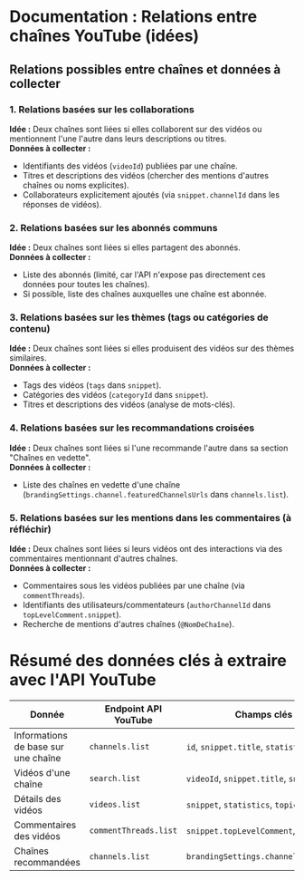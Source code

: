 # Documentation : Relations entre chaînes YouTube (idées)

## Relations possibles entre chaînes et données à collecter

### 1. Relations basées sur les collaborations
**Idée :** Deux chaînes sont liées si elles collaborent sur des vidéos ou mentionnent l'une l'autre dans leurs descriptions ou titres.  
**Données à collecter :**
- Identifiants des vidéos (`videoId`) publiées par une chaîne.
- Titres et descriptions des vidéos (chercher des mentions d'autres chaînes ou noms explicites).
- Collaborateurs explicitement ajoutés (via `snippet.channelId` dans les réponses de vidéos).


### 2. Relations basées sur les abonnés communs
**Idée :** Deux chaînes sont liées si elles partagent des abonnés.  
**Données à collecter :**
- Liste des abonnés (limité, car l'API n'expose pas directement ces données pour toutes les chaînes).
- Si possible, liste des chaînes auxquelles une chaîne est abonnée.


### 3. Relations basées sur les thèmes (tags ou catégories de contenu)
**Idée :** Deux chaînes sont liées si elles produisent des vidéos sur des thèmes similaires.  
**Données à collecter :**
- Tags des vidéos (`tags` dans `snippet`).
- Catégories des vidéos (`categoryId` dans `snippet`).
- Titres et descriptions des vidéos (analyse de mots-clés).


### 4. Relations basées sur les recommandations croisées
**Idée :** Deux chaînes sont liées si l'une recommande l'autre dans sa section "Chaînes en vedette".  
**Données à collecter :**
- Liste des chaînes en vedette d'une chaîne (`brandingSettings.channel.featuredChannelsUrls` dans `channels.list`).


### 5. Relations basées sur les mentions dans les commentaires (à réfléchir)
**Idée :** Deux chaînes sont liées si leurs vidéos ont des interactions via des commentaires mentionnant d'autres chaînes.  
**Données à collecter :**
- Commentaires sous les vidéos publiées par une chaîne (via `commentThreads`).
- Identifiants des utilisateurs/commentateurs (`authorChannelId` dans `topLevelComment.snippet`).
- Recherche de mentions d'autres chaînes (`@NomDeChaîne`).



# Résumé des données clés à extraire avec l'API YouTube

| **Donnée**                           | **Endpoint API YouTube**       | **Champs clés à récupérer**                                |
|--------------------------------------|--------------------------------|-----------------------------------------------------------|
| Informations de base sur une chaîne  | `channels.list`               | `id`, `snippet.title`, `statistics`                      |
| Vidéos d'une chaîne                  | `search.list`                 | `videoId`, `snippet.title`, `snippet.description`         |
| Détails des vidéos                   | `videos.list`                 | `snippet`, `statistics`, `topicDetails`                  |
| Commentaires des vidéos              | `commentThreads.list`         | `snippet.topLevelComment`, `authorChannelId`             |
| Chaînes recommandées                 | `channels.list`               | `brandingSettings.channel.featuredChannelsUrls`          |
